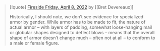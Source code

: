 > [!quote] [Fireside Friday, April 8, 2022](https://acoup.blog/2022/04/08/fireside-friday-april-8-2022/) by [[Bret Devereaux]]
> 
> Historically, I should note, we don’t see evidence for specialized armor by gender. While armor has to be made to fit, the nature of actual armor – with layers of padding, somewhat loose-hanging mail or globular shapes designed to deflect blows – means that the overall shape of armor doesn’t change much – often not at all – to conform to a male or female figure. 